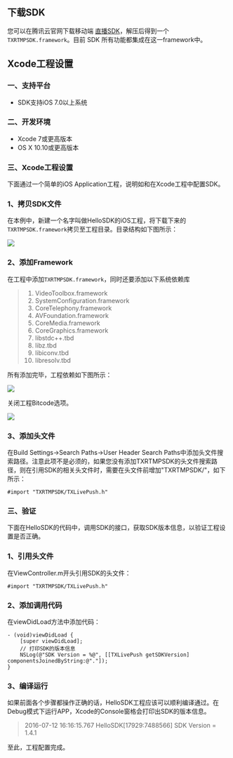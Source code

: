 ## 下载SDK

您可以在腾讯云官网下载移动端 [直播SDK](https://www.qcloud.com/document/product/454/7873)，解压后得到一个`TXRTMPSDK.framework`。目前 SDK 所有功能都集成在这一framework中。

## Xcode工程设置

### 一、支持平台

+ SDK支持iOS 7.0以上系统

### 二、开发环境

+ Xcode 7或更高版本
+ OS X 10.10或更高版本

### 三、Xcode工程设置

下面通过一个简单的iOS Application工程，说明如和在Xcode工程中配置SDK。

### 1、拷贝SDK文件

在本例中，新建一个名字叫做HelloSDK的iOS工程，将下载下来的`TXRTMPSDK.framework`拷贝至工程目录。目录结构如下图所示：

![](//mccdn.qcloud.com/static/img/235308a7d33f2f8c921a048737899c24/image.png)

### 2、添加Framework

在工程中添加`TXRTMPSDK.framework`，同时还要添加以下系统依赖库

> 1. VideoToolbox.framework
> 2. SystemConfiguration.framework
> 3. CoreTelephony.framework
> 4. AVFoundation.framework
> 5. CoreMedia.framework
> 6. CoreGraphics.framework
> 7. libstdc++.tbd
> 8. libz.tbd
> 9. libiconv.tbd
> 10. libresolv.tbd

所有添加完毕，工程依赖如下图所示：

![](//mc.qcloudimg.com/static/img/0e012a7ab67e833eb33aec1e02f5d86b/image.jpg)

关闭工程Bitcode选项。

![](//mccdn.qcloud.com/static/img/4298f90507a749625d7e92cc9004c1b1/image.png)

### 3、添加头文件
在Build Settings->Search Paths->User Header Search Paths中添加头文件搜索路径。注意此项不是必须的，如果您没有添加TXRTMPSDK的头文件搜索路径，则在引用SDK的相关头文件时，需要在头文件前增加"TXRTMPSDK/"，如下所示：
```
#import "TXRTMPSDK/TXLivePush.h"
```

### 三、验证

下面在HelloSDK的代码中，调用SDK的接口，获取SDK版本信息，以验证工程设置是否正确。

### 1、引用头文件

在ViewController.m开头引用SDK的头文件：

```
#import "TXRTMPSDK/TXLivePush.h"
```

### 2、添加调用代码

在viewDidLoad方法中添加代码：

```
- (void)viewDidLoad {
    [super viewDidLoad];
    // 打印SDK的版本信息
    NSLog(@"SDK Version = %@", [[TXLivePush getSDKVersion] componentsJoinedByString:@"."]);
}
```

### 3、编译运行

如果前面各个步骤都操作正确的话，HelloSDK工程应该可以顺利编译通过。在Debug模式下运行APP，Xcode的Console窗格会打印出SDK的版本信息。

> 2016-07-12 16:16:15.767 HelloSDK[17929:7488566] SDK Version = 1.4.1

至此，工程配置完成。
